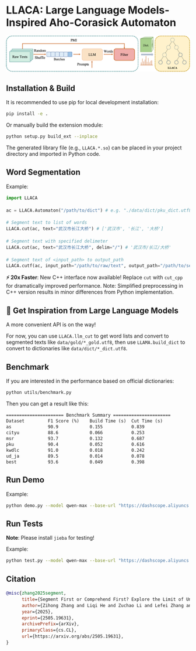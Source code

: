 # LLACA: Large Language Models-Inspired Aho-Corasick Automaton

![LLACA](/assets/LLACA.png)

## Installation & Build
It is recommended to use pip for local development installation:

```bash
pip install -e .
```

Or manually build the extension module:

```bash
python setup.py build_ext --inplace
```

The generated library file (e.g., `LLACA.*.so`) can be placed in your project directory and imported in Python code.

## Word Segmentation

Example:

```python
import LLACA

ac = LLACA.Automaton("/path/to/dict") # e.g. "./data/dict/pku_dict.utf8"

# Segment text to list of words
LLACA.cut(ac, text="武汉市长江大桥") # ['武汉市', '长江', '大桥']

# Segment text with specified delimeter
LLACA.cut(ac, text="武汉市长江大桥", delim="/") # '武汉市/长江/大桥'

# Segment text of <input_path> to output_path
LLACA.cutf(ac, input_path="/path/to/raw/text", output_path="/path/to/segmented/output")
```

**⚡ 20x Faster**: New C++ interface now available! Replace `cut` with `cut_cpp` for dramatically improved performance. Note: Simplified preprocessing in C++ version results in minor differences from Python implementation.

## 🌟 Get Inspiration from Large Language Models

A more convenient API is on the way!

For now, you can use `LLACA.llm_cut` to get word lists and convert to segmented texts like `data/gold/*_gold.utf8`, then use `LLAMA.build_dict` to convert to dictionaries like `data/dict/*_dict.utf8`.

## Benchmark

If you are interested in the performance based on official dictionaries:

```bash
python utils/benchmark.py
```

Then you can get a result like this:

```
====================== Benchmark Summary ======================
Dataset         F1 Score (%)    Build Time (s)  Cut Time (s)   
as              90.9            0.155           0.839          
cityu           88.6            0.066           0.253          
msr             93.7            0.132           0.687          
pku             90.4            0.052           0.616          
kwdlc           91.0            0.018           0.242          
ud_ja           89.5            0.014           0.078          
best            93.6            0.049           0.398         
```

## Run Demo

Example:

```bash
python demo.py --model qwen-max --base-url "https://dashscope.aliyuncs.com/compatible-mode/v1" --api-key $DASHSCOPE_API_KEY
```

## Run Tests
**Note**: Please install `jieba` for testing!

Example:

```bash
python test.py --model qwen-max --base-url "https://dashscope.aliyuncs.com/compatible-mode/v1" --api-key $DASHSCOPE_API_KEY
```

## Citation

```bib
@misc{zhang2025segment,
      title={Segment First or Comprehend First? Explore the Limit of Unsupervised Word Segmentation with Large Language Models}, 
      author={Zihong Zhang and Liqi He and Zuchao Li and Lefei Zhang and Hai Zhao and Bo Du},
      year={2025},
      eprint={2505.19631},
      archivePrefix={arXiv},
      primaryClass={cs.CL},
      url={https://arxiv.org/abs/2505.19631}, 
}
```